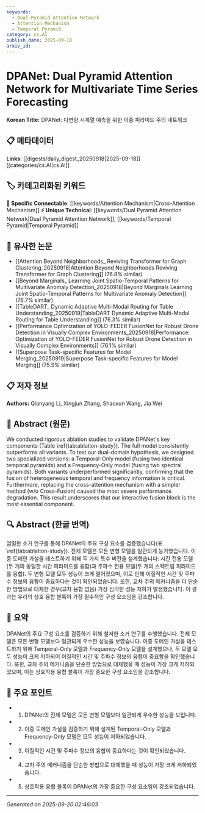 ```yaml
---
keywords:
  - Dual Pyramid Attention Network
  - Attention Mechanism
  - Temporal Pyramid
category: cs.AI
publish_date: 2025-09-18
arxiv_id:
---
```


<!-- KEYWORD_LINKING_METADATA:
{
  "processed_timestamp": "2025-09-22 22:33:52.422971",
  "vocabulary_version": "1.0",
  "selected_keywords": [
    "Dual Pyramid Attention Network",
    "Attention Mechanism",
    "Temporal Pyramid"
  ],
  "rejected_keywords": [
    "Frequency Pyramid",
    "Multivariate Time Series Forecasting"
  ],
  "similarity_scores": {
    "Dual Pyramid Attention Network": 0.8,
    "Attention Mechanism": 0.78,
    "Temporal Pyramid": 0.75
  },
  "extraction_method": "AI_prompt_based",
  "budget_applied": true
}
-->

# DPANet: Dual Pyramid Attention Network for Multivariate Time Series Forecasting

**Korean Title:** DPANet: 다변량 시계열 예측을 위한 이중 피라미드 주의 네트워크

## 📋 메타데이터

**Links**: [[digests/daily_digest_20250918|2025-09-18]]       [[categories/cs.AI|cs.AI]]

## 🏷️ 카테고리화된 키워드
**🔗 Specific Connectable**: [[keywords/Attention Mechanism|Cross-Attention Mechanism]]
**⚡ Unique Technical**: [[keywords/Dual Pyramid Attention Network|Dual Pyramid Attention Network]], [[keywords/Temporal Pyramid|Temporal Pyramid]]

## 🔗 유사한 논문
- [[Attention Beyond Neighborhoods_ Reviving Transformer for Graph Clustering_20250918|Attention Beyond Neighborhoods Reviving Transformer for Graph Clustering]] (76.8% similar)
- [[Beyond Marginals_ Learning Joint Spatio-Temporal Patterns for Multivariate Anomaly Detection_20250918|Beyond Marginals Learning Joint Spatio-Temporal Patterns for Multivariate Anomaly Detection]] (76.7% similar)
- [[TableDART_ Dynamic Adaptive Multi-Modal Routing for Table Understanding_20250919|TableDART Dynamic Adaptive Multi-Modal Routing for Table Understanding]] (76.3% similar)
- [[Performance Optimization of YOLO-FEDER FusionNet for Robust Drone Detection in Visually Complex Environments_20250918|Performance Optimization of YOLO-FEDER FusionNet for Robust Drone Detection in Visually Complex Environments]] (76.1% similar)
- [[Superpose Task-specific Features for Model Merging_20250919|Superpose Task-specific Features for Model Merging]] (75.9% similar)

## 📋 저자 정보

**Authors:** Qianyang Li, Xingjun Zhang, Shaoxun Wang, Jia Wei

## 📄 Abstract (원문)

We conducted rigorous ablation studies to validate DPANet's key components
(Table \ref{tab:ablation-study}). The full model consistently outperforms all
variants. To test our dual-domain hypothesis, we designed two specialized
versions: a Temporal-Only model (fusing two identical temporal pyramids) and a
Frequency-Only model (fusing two spectral pyramids). Both variants
underperformed significantly, confirming that the fusion of heterogeneous
temporal and frequency information is critical. Furthermore, replacing the
cross-attention mechanism with a simpler method (w/o Cross-Fusion) caused the
most severe performance degradation. This result underscores that our
interactive fusion block is the most essential component.

## 🔍 Abstract (한글 번역)

엄밀한 소거 연구를 통해 DPANet의 주요 구성 요소를 검증했습니다(표 \ref{tab:ablation-study}). 전체 모델은 모든 변형 모델을 일관되게 능가했습니다. 이중 도메인 가설을 테스트하기 위해 두 가지 특수 버전을 설계했습니다: 시간 전용 모델(두 개의 동일한 시간 피라미드를 융합)과 주파수 전용 모델(두 개의 스펙트럼 피라미드를 융합). 두 변형 모델 모두 성능이 크게 떨어졌으며, 이로 인해 이질적인 시간 및 주파수 정보의 융합이 중요하다는 것이 확인되었습니다. 또한, 교차 주의 메커니즘을 더 단순한 방법으로 대체한 경우(교차 융합 없음) 가장 심각한 성능 저하가 발생했습니다. 이 결과는 우리의 상호 융합 블록이 가장 필수적인 구성 요소임을 강조합니다.

## 📝 요약

DPANet의 주요 구성 요소를 검증하기 위해 철저한 소거 연구를 수행했습니다. 전체 모델은 모든 변형 모델보다 일관되게 우수한 성능을 보였습니다. 이중 도메인 가설을 테스트하기 위해 Temporal-Only 모델과 Frequency-Only 모델을 설계했으나, 두 모델 모두 성능이 크게 저하되어 이질적인 시간 및 주파수 정보의 융합이 중요함을 확인했습니다. 또한, 교차 주의 메커니즘을 단순한 방법으로 대체했을 때 성능이 가장 크게 저하되었으며, 이는 상호작용 융합 블록이 가장 중요한 구성 요소임을 강조합니다.

## 🎯 주요 포인트

- 1. DPANet의 전체 모델은 모든 변형 모델보다 일관되게 우수한 성능을 보입니다.

- 2. 이중 도메인 가설을 검증하기 위해 설계된 Temporal-Only 모델과 Frequency-Only 모델은 모두 성능이 저하되었습니다.

- 3. 이질적인 시간 및 주파수 정보의 융합이 중요하다는 것이 확인되었습니다.

- 4. 교차 주의 메커니즘을 단순한 방법으로 대체했을 때 성능이 가장 크게 저하되었습니다.

- 5. 상호작용 융합 블록이 DPANet의 가장 중요한 구성 요소임이 강조되었습니다.

---

*Generated on 2025-09-20 02:46:03*